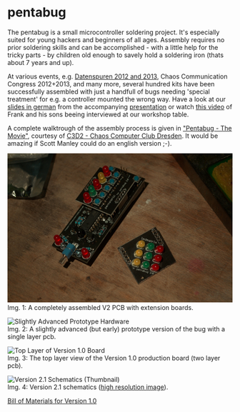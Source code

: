 pentabug
========

The pentabug is a small microcontroller soldering project. It's especially suited for young hackers and beginners of all ages. Assembly requires no prior soldering skills and can be accomplished - with a little help for the tricky parts - by children old enough to savely hold a soldering iron (thats about 7 years and up).

At various events, e.g. [Datenspuren 2012 and 2013](http://datenspuren.de "Datenspuren 2012 and 2013"), Chaos Communication Congress 2012+2013, and many more, several hundred kits have been successfully assembled with just a handfull of bugs needing 'special treatment' for e.g. a controller mounted the wrong way. Have a look at our [slides in german](/c3d2/pentabug/raw/master/doc/201210_slides_datenspuren.pdf "slides form the Datenspuren 2012 talk") from the accompanying [presentation](http://www.datenspuren.de/2012/fahrplan/events/5074.de.html "pentabug talk announcement") or watch [this video](http://www.youtube.com/watch?v=HTBhXqNR6LY "Dresdner Piratencast Folge 14 - Datenspuren") of Frank and his sons beeing interviewed at our workshop table.

A complete walktrough of the assembly process is given in ["Pentabug - The Movie"](http://www.c3d2.de/news/video-pentabug-bauen.html "Pentabug - The Movie"), courtesy of [C3D2 - Chaos Computer Club Dresden](http://c3d2.de "C3D2 - Chaos Computer Club Dresden"). It would be amazing if Scott Manley could do an english version ;-).

![Assembled V2 PCB with extension boards](https://github.com/c3d2/pentabug/raw/master/img/assembled_v2_728x483.jpg)  
Img. 1: A completely assembled V2 PCB with extension boards.

![Slightly Advanced Prototype Hardware](https://github.com/c3d2/pentabug/raw/master/img/prototype.jpg)  
Img. 2: A slightly advanced (but early) prototype version of the bug with a single layer pcb.

![Top Layer of Version 1.0 Board](https://github.com/c3d2/pentabug/raw/master/img/board_top.png)  
Img. 3: The top layer view of the Version 1.0 production board (two layer pcb).

![Version 2.1 Schematics (Thumbnail)](https://github.com/c3d2/pentabug/raw/master/img/schematics_v1_1_thumb.png)  
Img. 4: Version 2.1 schematics ([high resolution image](https://github.com/c3d2/pentabug/raw/master/img/schematics_v2_1.png "high resolution image of schematics")).

[Bill of Materials for Version 1.0](https://github.com/c3d2/pentabug/blob/master/bom.md "bill of materials")
